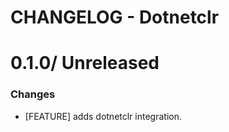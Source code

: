 # CHANGELOG - Dotnetclr

0.1.0/ Unreleased
==================

### Changes

* [FEATURE] adds dotnetclr integration.
